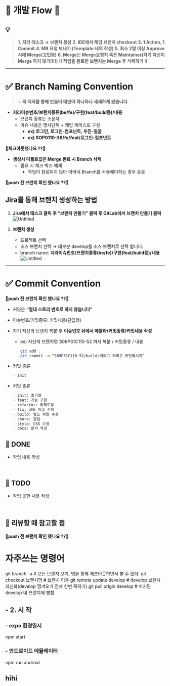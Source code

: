 # 🚨 개발 Flow 🚨

## 💡 
> **1. 지라 태스크 → 브랜치 생성**
> **2. IDE에서 해당 브랜치 checkout**
> **3. 1 Action, 1 Commit**
> **4. MR 요청 보내기 (Template 내역 작성)**
> **5. 최소 2명 이상 Approve 시에 Merge(고민중)**
> **6. Merge는 Merge요청자 혹은 Maintainer(자기 자신이 Merge 하지 않기!!!!)**
> **!! 작업을 완료한 브랜치는 Merge 후 삭제하기 !!**

---

# ✅ Branch Naming Convention

> 💡 **꼭 지라를 통해 만들어 태빈아 하나하나 세세하게 썼습니다.**

- **지라이슈번호/브랜치종류(be/fe)/구현(feat/build등)/내용**
  - 브랜치 종류는 소문자
  - 이슈 내용은 명사단위 + 케밥 케이스로 구성
    - **ex) 로그인, 로그인-컴포넌트, 우진-얼굴**
    - **ex) SOP0110-36/fe/feat/로그인-컴포넌트**
  
🚨**체크아웃했나요 ??**🚨

- **생성시 디폴트값은 Merge 완료 시 Branch 삭제**
  - 필요 시 체크 박스 해제
    - 작업이 완료되지 않아 이어서 Branch를 사용해야하는 경우 등등

🚨**push 전 브런치 확인 했나요 ??**🚨

## Jira를 통해 브랜치 생성하는 방법

1. **Jira에서 태스크 클릭 후 “브랜치 만들기” 클릭 후 GitLab에서 브랜치 만들기 클릭**
   ![Untitled](https://prod-files-secure.s3.us-west-2.amazonaws.com/a64a71cd-6cab-4df5-9c99-f4ec7a56e998/37b0fb07-bb8a-4a7f-986b-7c2371b5c645/Untitled.png)

2. **브랜치 생성**
   - 프로젝트 선택
   - 소스 브랜치 선택 → 대부분 develop를 소스 브랜치로 선택 합니다.
   - branch name: **지라이슈번호/브랜치종류(be/fe)/구현(feat/build등)/내용**
     ![Untitled](https://prod-files-secure.s3.us-west-2.amazonaws.com/a64a71cd-6cab-4df5-9c99-f4ec7a56e998/0fb9c8c9-7105-4773-bc1a-49d59690bb57/Untitled.png)

---

# ✅ Commit Convention

🚨**push 전 브런치 확인 했나요 ??**🚨

- 커밋은 **“절대 스토리 번호로 하지 않습니다”**
- 이슈번호/커밋종류: 커밋내용(단답형)
- 자기 자신의 브랜치 복붙 후 **이슈번호 뒤에서 메짤라/커밋종류/커밋내용 작성**
  - ex) 자신의 브랜치명 S09P31C110-52 까지 복붙 / 커밋종류 / 내용
    ```sh
    git add .
    git commit -m “S09P31C110-52/build/어쩌고 저쩌고 커밋메시지”
    ```

- 커밋 종류
  ```markdown
  - init
- 커밋 종류
  ```markdown
  - init: 초기화
  - feat: 기능 구현
  - refactor: 리팩토링
  - fix: 코드 버그 수정
  - build: 빌드 파일 수정
  - chore: 잡일
  - style: CSS 수정
  - docs: 문서 작성

## 🔧 DONE
- 작업 내용 작성
<br>

## 🔧 TODO
- 작업 못한 내용 작성
<br>

## 📝 리뷰할 때 참고할 점


🚨**push 전 브랜치 확인 했나요 ??**🚨


# 자주쓰는 명령어
git branch -a # 모든 브랜치 보기, 탭을 통해 체크아웃하면서 볼 수 있다.
git checkout 브랜치명 # 브랜치 이동 
git remote update develop # develop 브랜치 최신화(develop 땡겨오기 전에 한번 꼭하기)
git pull origin develop # 머지된 develop 내 브랜치에 병합

##  - 2. 시 작
### - expo 환경일시

npm start

### - 안드로이드 에뮬레이터

npm run android

## hihi
